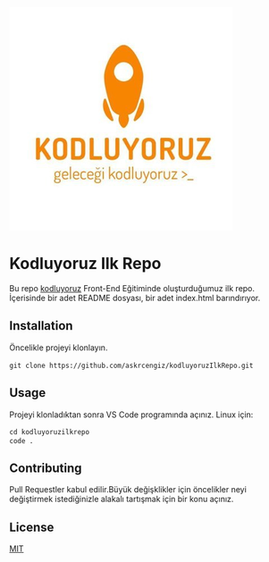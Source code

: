 ![Kodluyoruz Logo](https://raw.githubusercontent.com/Kodluyoruz/taskforce/git/git/markdown-nedir-nasil-kullaniriz-/figures/kodluyoruz_logo.jpg)

# Kodluyoruz Ilk Repo

Bu repo [kodluyoruz](http://kodluyoruz.com) Front-End Eğitiminde oluşturduğumuz ilk repo. İçerisinde bir adet README dosyası, bir adet index.html barındırıyor.

## Installation
 Öncelikle projeyi klonlayın.

 `git clone https://github.com/askrcengiz/kodluyoruzIlkRepo.git`

 ## Usage
 Projeyi klonladıktan sonra VS Code programında açınız.
 Linux için:  
 ```
 cd kodluyoruzilkrepo
 code .

 ```

## Contributing 
Pull Requestler kabul edilir.Büyük değişklikler için öncelikler neyi değiştirmek istediğinizle alakalı tartışmak için bir konu açınız.

## License 

[MIT](https://choosealicense.com/licenses/mit/)